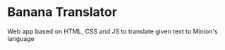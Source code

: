 # Banana Translator
 Web app based on HTML, CSS and JS to translate given text to Minion's language
